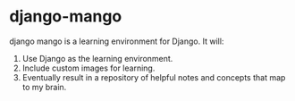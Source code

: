 # django-mango

django mango is a learning environment for Django. It will:

1. Use Django as the learning environment.
2. Include custom images for learning.
3. Eventually result in a repository of helpful notes and concepts that map to my brain.
